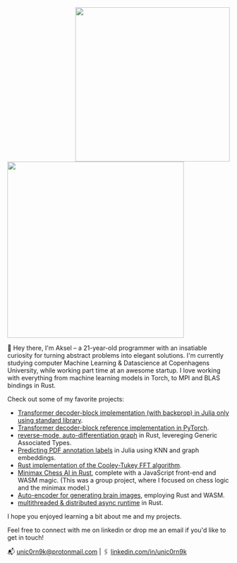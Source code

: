 <image src='https://raw.githubusercontent.com/unic0rn9k/wowitsaraytracer/master/logo.png' align='right' width="350px">
<img src='https://skillicons.dev/icons?i=python,pytorch,julia,rust,wasm,latex,linux,git,githubactions' width='400'/>

<br>

👋 Hey there, I'm Aksel – a 21-year-old programmer with an insatiable curiosity for turning abstract problems into elegant solutions.
I'm currently studying computer Machine Learning & Datascience at Copenhagens University, while working part time at an awesome startup.
I love working with everything from machine learning models in Torch, to MPI and BLAS bindings in Rust.

Check out some of my favorite projects:
- [Transformer decoder-block implementation (with backprop) in Julia only using standard library](https://github.com/unic0rn9k/shakespeare_from_scratch).
- [Transformer decoder-block reference implementation in PyTorch](https://github.com/unic0rn9k/tiny-py-transformer).
- [reverse-mode, auto-differentiation graph](https://github.com/unic0rn9k/autodiff) in Rust, levereging Generic Associated Types.
- [Predicting PDF annotation labels](https://github.com/unic0rn9k/dsv_recruitment) in Julia using KNN and graph embeddings.
- [Rust implementation of the Cooley-Tukey FFT algorithm](https://github.com/unic0rn9k/fourier-notebook).
- [Minimax Chess AI in Rust](https://github.com/Bechiscul/chess), complete with a JavaScript front-end and WASM magic. (This was a group project, where I focused on chess logic and the minimax model.)
- [Auto-encoder for generating brain images](https://gitlab.com/unic0rn9k/brainctautoencoder), employing Rust and WASM.
- [multithreaded & distributed async runtime](https://github.com/unic0rn9k/metalmorphosis) in Rust.

I hope you enjoyed learning a bit about me and my projects.

Feel free to connect with me on linkedin or drop me an email if you'd like to get in touch!

📬 unic0rn9k@protonmail.com | 🖇️ [linkedin.com/in/unic0rn9k](https://linkedin.com/in/unic0rn9k)
